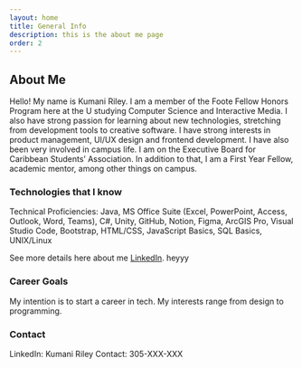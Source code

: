 ```yaml
---
layout: home
title: General Info
description: this is the about me page
order: 2
---
```


## About Me

Hello! My name is Kumani Riley. I am a member of the Foote Fellow Honors Program here at the U studying Computer Science and Interactive Media. I also have strong passion for learning about new technologies, stretching from development tools to creative software. I have strong interests in product management, UI/UX design and frontend development.  I have also been very involved in campus life. I am on the Executive Board for Caribbean Students’ Association. In addition to that, I am a First Year Fellow, academic mentor, among other things on campus.

### Technologies that I know

Technical Proficiencies: Java, MS Office Suite (Excel, PowerPoint, Access, Outlook, Word, Teams), C#, Unity, GitHub, Notion, Figma, ArcGIS Pro, Visual Studio Code, Bootstrap, HTML/CSS, JavaScript Basics, SQL Basics, UNIX/Linux

See more details here about me [LinkedIn](https://www.linkedin.com/in/kumaniriley/).
heyyy

### Career Goals

My intention is to start a career in tech. My interests range from design to programming.

### Contact

LinkedIn: Kumani Riley
Contact: 305-XXX-XXX